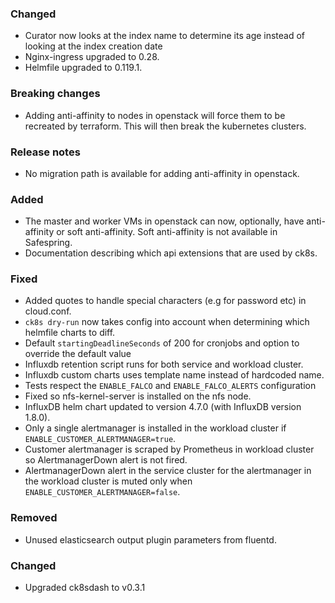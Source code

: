 ### Changed
- Curator now looks at the index name to determine its age instead of looking at the index creation date
- Nginx-ingress upgraded to 0.28.
- Helmfile upgraded to 0.119.1.

### Breaking changes
- Adding anti-affinity to nodes in openstack will force them to be recreated by terraform. This will then break the kubernetes clusters.

### Release notes
- No migration path is available for adding anti-affinity in openstack.

### Added
- The master and worker VMs in openstack can now, optionally, have anti-affinity or soft anti-affinity. Soft anti-affinity is not available in Safespring.
- Documentation describing which api extensions that are used by ck8s.

### Fixed
- Added quotes to handle special characters (e.g for password etc) in cloud.conf.
- `ck8s dry-run` now takes config into account when determining which helmfile charts to diff.
- Default `startingDeadlineSeconds` of 200 for cronjobs and option to override the default value 
- Influxdb retention script runs for both service and workload cluster.
- Influxdb custom charts uses template name instead of hardcoded name.
- Tests respect the `ENABLE_FALCO` and `ENABLE_FALCO_ALERTS` configuration
- Fixed so nfs-kernel-server is installed on the nfs node.
- InfluxDB helm chart updated to version 4.7.0 (with InfluxDB version 1.8.0).
- Only a single alertmanager is installed in the workload cluster if `ENABLE_CUSTOMER_ALERTMANAGER=true`.
- Customer alertmanager is scraped by Prometheus in workload cluster so AlertmanagerDown alert is not fired.
- AlertmanagerDown alert in the service cluster for the alertmanager in the workload cluster is muted only when `ENABLE_CUSTOMER_ALERTMANAGER=false`.

### Removed
- Unused elasticsearch output plugin parameters from fluentd.

### Changed
- Upgraded ck8sdash to v0.3.1